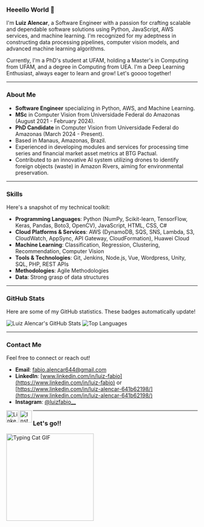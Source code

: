 ### Heeello World 👋

I'm **Luiz Alencar**, a Software Engineer with a passion for crafting scalable and dependable software solutions using Python, JavaScript, AWS services, and machine learning. I'm recognized for my adeptness in constructing data processing pipelines, computer vision models, and advanced machine learning algorithms.

Currently, I'm a PhD's student at UFAM, holding a Master's in Computing from UFAM, and a degree in Computing from UEA. I'm a Deep Learning Enthusiast, always eager to learn and grow! Let's goooo together!

---

### About Me

* **Software Engineer** specializing in Python, AWS, and Machine Learning.
* **MSc** in Computer Vision from Universidade Federal do Amazonas (August 2021 - February 2024).
* **PhD Candidate** in Computer Vision from Universidade Federal do Amazonas (March 2024 - Present).
* Based in Manaus, Amazonas, Brazil.
* Experienced in developing modules and services for processing time series and financial market asset metrics at BTG Pactual.
* Contributed to an innovative AI system utilizing drones to identify foreign objects (waste) in Amazon Rivers, aiming for environmental preservation.

---

### Skills

Here's a snapshot of my technical toolkit:

* **Programming Languages**: Python (NumPy, Scikit-learn, TensorFlow, Keras, Pandas, Boto3, OpenCV), JavaScript, HTML, CSS, C#
* **Cloud Platforms & Services**: AWS (DynamoDB, SQS, SNS, Lambda, S3, CloudWatch, AppSync, API Gateway, CloudFormation), Huawei Cloud
* **Machine Learning**: Classification, Regression, Clustering, Recommendation, Computer Vision
* **Tools & Technologies**: Git, Jenkins, Node.js, Vue, Wordpress, Unity, SQL, PHP, REST APIs
* **Methodologies**: Agile Methodologies
* **Data**: Strong grasp of data structures

---

### GitHub Stats

Here are some of my GitHub statistics. These badges automatically update!

![Luiz Alencar's GitHub Stats](https://github-readme-stats.vercel.app/api?username=LuizAlencar17&show_icons=true&theme=radical)
![Top Languages](https://github-readme-stats.vercel.app/api/top-langs/?username=LuizAlencar17&layout=compact&theme=radical)

---

### Contact Me

Feel free to connect or reach out!

* **Email**: fabio.alencar644@gmail.com
* **LinkedIn**: [www.linkedin.com/in/luiz-fabio](https://www.linkedin.com/in/luiz-fabio) or [https://www.linkedin.com/in/luiz-alencar-641b62198/](https://www.linkedin.com/in/luiz-alencar-641b62198/)
* **Instagram**: [@luizfabio__](https://www.instagram.com/luizfabio__)

<p align="left">
  <a href="https://www.linkedin.com/in/luiz-alencar-641b62198/" target="_blank">
    <img align="left" height="32" width="32" src="https://cdn.jsdelivr.net/npm/simple-icons@v3/icons/linkedin.svg" alt="LinkedIn Icon"/>
  </a>
  <a href="https://www.instagram.com/luizfabio__" target="_blank">
    <img align="left" height="32" width="32" src="https://cdn.jsdelivr.net/npm/simple-icons@v3/icons/instagram.svg" alt="Instagram Icon"/>
  </a>
</p>

---

### Let's go!!

<img src="https://media.tenor.com/YQ-r_mFzlm0AAAAM/typing-cat-typing.gif" width="230" height="230" alt="Typing Cat GIF"/>
